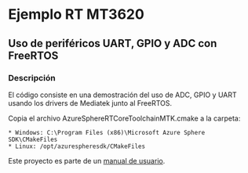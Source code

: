 # Ejemplo RT MT3620
## Uso de periféricos UART, GPIO y ADC con FreeRTOS

### Descripción
El código consiste en una demostración del uso de ADC, GPIO y UART usando los drivers de Mediatek junto al FreeRTOS.

Copia el archivo AzureSphereRTCoreToolchainMTK.cmake a la carpeta:

	* Windows: C:\Program Files (x86)\Microsoft Azure Sphere SDK\CMakeFiles
	* Linux: /opt/azurespheresdk/CMakeFiles

Este proyecto es parte de un [manual de usuario](https://github.com/Javier20060904/manualMT3620_ITCH). 
